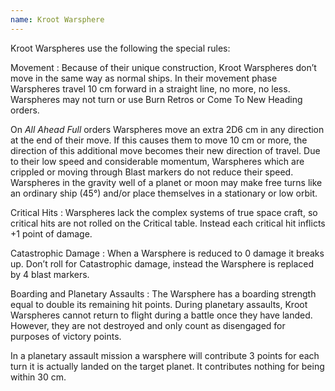 ```yaml
--- 
name: Kroot Warsphere 
--- 
```

Kroot Warspheres use the following the special rules:

Movement
: Because of their unique construction, Kroot Warspheres don’t move in the same way as normal ships. In their movement phase Warspheres travel 10 cm forward in a straight line, no more, no less. Warspheres may not turn or use Burn Retros or Come To New Heading orders.

On _All Ahead Full_ orders Warspheres move an extra 2D6 cm in any direction at the end of their move. If this causes them to move 10 cm or more, the direction of this additional move becomes their new direction of travel. Due to their low speed and considerable momentum, Warspheres which are crippled or moving through Blast markers do not reduce their speed. Warspheres in the gravity well of a planet or moon may make free turns like an ordinary ship (45°) and/or place themselves in a stationary or low orbit.

Critical Hits
: Warspheres lack the complex systems of true space craft, so critical hits are not rolled on the Critical table. Instead each critical hit inflicts +1 point of damage.

Catastrophic Damage
: When a Warsphere is reduced to 0 damage it breaks up. Don’t roll for Catastrophic damage, instead the Warsphere is replaced by 4 blast markers.

Boarding and Planetary Assaults
: The Warsphere has a boarding strength equal to double its remaining hit points.
During planetary assaults, Kroot Warspheres cannot return to flight during a battle once they have landed. However, they are not destroyed and only count as disengaged for purposes of victory points.

In a planetary assault mission a warsphere will contribute 3 points for each turn it is actually landed on the target planet. It contributes nothing for being within 30 cm.